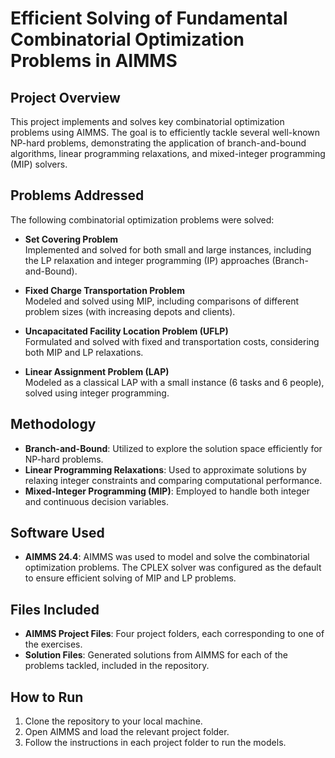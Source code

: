 # Efficient Solving of Fundamental Combinatorial Optimization Problems in AIMMS

## Project Overview

This project implements and solves key combinatorial optimization problems using AIMMS. The goal is to efficiently tackle several well-known NP-hard problems, demonstrating the application of branch-and-bound algorithms, linear programming relaxations, and mixed-integer programming (MIP) solvers.

## Problems Addressed

The following combinatorial optimization problems were solved:

- **Set Covering Problem**  
  Implemented and solved for both small and large instances, including the LP relaxation and integer programming (IP) approaches (Branch-and-Bound).

- **Fixed Charge Transportation Problem**  
  Modeled and solved using MIP, including comparisons of different problem sizes (with increasing depots and clients).

- **Uncapacitated Facility Location Problem (UFLP)**  
  Formulated and solved with fixed and transportation costs, considering both MIP and LP relaxations.

- **Linear Assignment Problem (LAP)**  
  Modeled as a classical LAP with a small instance (6 tasks and 6 people), solved using integer programming.

## Methodology

- **Branch-and-Bound**: Utilized to explore the solution space efficiently for NP-hard problems.
- **Linear Programming Relaxations**: Used to approximate solutions by relaxing integer constraints and comparing computational performance.
- **Mixed-Integer Programming (MIP)**: Employed to handle both integer and continuous decision variables.

## Software Used

- **AIMMS 24.4**: AIMMS was used to model and solve the combinatorial optimization problems. The CPLEX solver was configured as the default to ensure efficient solving of MIP and LP problems.

## Files Included

- **AIMMS Project Files**: Four project folders, each corresponding to one of the exercises.
- **Solution Files**: Generated solutions from AIMMS for each of the problems tackled, included in the repository.

## How to Run

1. Clone the repository to your local machine.
2. Open AIMMS and load the relevant project folder.
3. Follow the instructions in each project folder to run the models.

